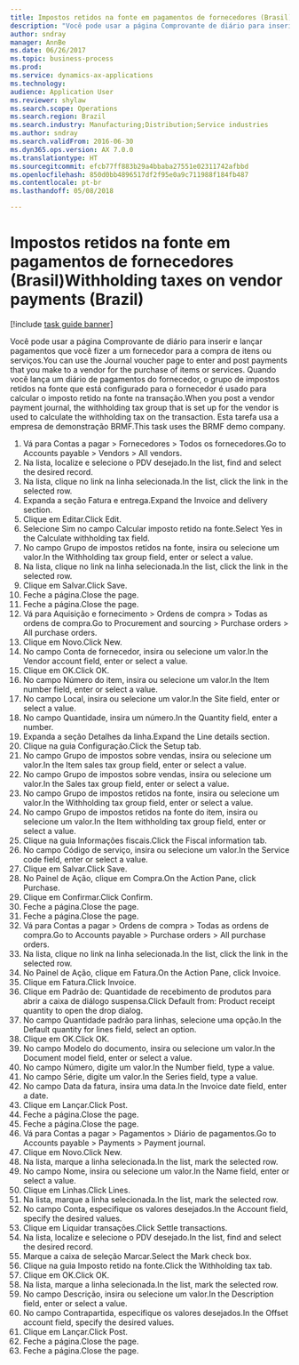 ```yaml
--- 
title: Impostos retidos na fonte em pagamentos de fornecedores (Brasil)
description: "Você pode usar a página Comprovante de diário para inserir e lançar pagamentos que você fizer a um fornecedor para a compra de itens ou serviços."
author: sndray
manager: AnnBe
ms.date: 06/26/2017
ms.topic: business-process
ms.prod: 
ms.service: dynamics-ax-applications
ms.technology: 
audience: Application User
ms.reviewer: shylaw
ms.search.scope: Operations
ms.search.region: Brazil
ms.search.industry: Manufacturing;Distribution;Service industries
ms.author: sndray
ms.search.validFrom: 2016-06-30
ms.dyn365.ops.version: AX 7.0.0
ms.translationtype: HT
ms.sourcegitcommit: efcb77ff883b29a4bbaba27551e02311742afbbd
ms.openlocfilehash: 850d0bb4896517df2f95e0a9c711988f184fb487
ms.contentlocale: pt-br
ms.lasthandoff: 05/08/2018

---
```

# <a name="withholding-taxes-on-vendor-payments-brazil"></a><span data-ttu-id="e193d-103">Impostos retidos na fonte em pagamentos de fornecedores (Brasil)</span><span class="sxs-lookup"><span data-stu-id="e193d-103">Withholding taxes on vendor payments (Brazil)</span></span>

[!include [task guide banner](../../includes/task-guide-banner.md)]

<span data-ttu-id="e193d-104">Você pode usar a página Comprovante de diário para inserir e lançar pagamentos que você fizer a um fornecedor para a compra de itens ou serviços.</span><span class="sxs-lookup"><span data-stu-id="e193d-104">You can use the Journal voucher page to enter and post payments that you make to a vendor for the purchase of items or services.</span></span> <span data-ttu-id="e193d-105">Quando você lança um diário de pagamentos do fornecedor, o grupo de impostos retidos na fonte que está configurado para o fornecedor é usado para calcular o imposto retido na fonte na transação.</span><span class="sxs-lookup"><span data-stu-id="e193d-105">When you post a vendor payment journal, the withholding tax group that is set up for the vendor is used to calculate the withholding tax on the transaction.</span></span> <span data-ttu-id="e193d-106">Esta tarefa usa a empresa de demonstração BRMF.</span><span class="sxs-lookup"><span data-stu-id="e193d-106">This task uses the BRMF demo company.</span></span>

1. <span data-ttu-id="e193d-107">Vá para Contas a pagar > Fornecedores > Todos os fornecedores.</span><span class="sxs-lookup"><span data-stu-id="e193d-107">Go to Accounts payable > Vendors > All vendors.</span></span>
2. <span data-ttu-id="e193d-108">Na lista, localize e selecione o PDV desejado.</span><span class="sxs-lookup"><span data-stu-id="e193d-108">In the list, find and select the desired record.</span></span>
3. <span data-ttu-id="e193d-109">Na lista, clique no link na linha selecionada.</span><span class="sxs-lookup"><span data-stu-id="e193d-109">In the list, click the link in the selected row.</span></span>
4. <span data-ttu-id="e193d-110">Expanda a seção Fatura e entrega.</span><span class="sxs-lookup"><span data-stu-id="e193d-110">Expand the Invoice and delivery section.</span></span>
5. <span data-ttu-id="e193d-111">Clique em Editar.</span><span class="sxs-lookup"><span data-stu-id="e193d-111">Click Edit.</span></span>
6. <span data-ttu-id="e193d-112">Selecione Sim no campo Calcular imposto retido na fonte.</span><span class="sxs-lookup"><span data-stu-id="e193d-112">Select Yes in the Calculate withholding tax field.</span></span>
7. <span data-ttu-id="e193d-113">No campo Grupo de impostos retidos na fonte, insira ou selecione um valor.</span><span class="sxs-lookup"><span data-stu-id="e193d-113">In the Withholding tax group field, enter or select a value.</span></span>
8. <span data-ttu-id="e193d-114">Na lista, clique no link na linha selecionada.</span><span class="sxs-lookup"><span data-stu-id="e193d-114">In the list, click the link in the selected row.</span></span>
9. <span data-ttu-id="e193d-115">Clique em Salvar.</span><span class="sxs-lookup"><span data-stu-id="e193d-115">Click Save.</span></span>
10. <span data-ttu-id="e193d-116">Feche a página.</span><span class="sxs-lookup"><span data-stu-id="e193d-116">Close the page.</span></span>
11. <span data-ttu-id="e193d-117">Feche a página.</span><span class="sxs-lookup"><span data-stu-id="e193d-117">Close the page.</span></span>
12. <span data-ttu-id="e193d-118">Vá para Aquisição e fornecimento > Ordens de compra > Todas as ordens de compra.</span><span class="sxs-lookup"><span data-stu-id="e193d-118">Go to Procurement and sourcing > Purchase orders > All purchase orders.</span></span>
13. <span data-ttu-id="e193d-119">Clique em Novo.</span><span class="sxs-lookup"><span data-stu-id="e193d-119">Click New.</span></span>
14. <span data-ttu-id="e193d-120">No campo Conta de fornecedor, insira ou selecione um valor.</span><span class="sxs-lookup"><span data-stu-id="e193d-120">In the Vendor account field, enter or select a value.</span></span>
15. <span data-ttu-id="e193d-121">Clique em OK.</span><span class="sxs-lookup"><span data-stu-id="e193d-121">Click OK.</span></span>
16. <span data-ttu-id="e193d-122">No campo Número do item, insira ou selecione um valor.</span><span class="sxs-lookup"><span data-stu-id="e193d-122">In the Item number field, enter or select a value.</span></span>
17. <span data-ttu-id="e193d-123">No campo Local, insira ou selecione um valor.</span><span class="sxs-lookup"><span data-stu-id="e193d-123">In the Site field, enter or select a value.</span></span>
18. <span data-ttu-id="e193d-124">No campo Quantidade, insira um número.</span><span class="sxs-lookup"><span data-stu-id="e193d-124">In the Quantity field, enter a number.</span></span>
19. <span data-ttu-id="e193d-125">Expanda a seção Detalhes da linha.</span><span class="sxs-lookup"><span data-stu-id="e193d-125">Expand the Line details section.</span></span>
20. <span data-ttu-id="e193d-126">Clique na guia Configuração.</span><span class="sxs-lookup"><span data-stu-id="e193d-126">Click the Setup tab.</span></span>
21. <span data-ttu-id="e193d-127">No campo Grupo de impostos sobre vendas, insira ou selecione um valor.</span><span class="sxs-lookup"><span data-stu-id="e193d-127">In the Item sales tax group field, enter or select a value.</span></span>
22. <span data-ttu-id="e193d-128">No campo Grupo de impostos sobre vendas, insira ou selecione um valor.</span><span class="sxs-lookup"><span data-stu-id="e193d-128">In the Sales tax group field, enter or select a value.</span></span>
23. <span data-ttu-id="e193d-129">No campo Grupo de impostos retidos na fonte, insira ou selecione um valor.</span><span class="sxs-lookup"><span data-stu-id="e193d-129">In the Withholding tax group field, enter or select a value.</span></span>
24. <span data-ttu-id="e193d-130">No campo Grupo de impostos retidos na fonte do item, insira ou selecione um valor.</span><span class="sxs-lookup"><span data-stu-id="e193d-130">In the Item withholding tax group field, enter or select a value.</span></span>
25. <span data-ttu-id="e193d-131">Clique na guia Informações fiscais.</span><span class="sxs-lookup"><span data-stu-id="e193d-131">Click the Fiscal information tab.</span></span>
26. <span data-ttu-id="e193d-132">No campo Código de serviço, insira ou selecione um valor.</span><span class="sxs-lookup"><span data-stu-id="e193d-132">In the Service code field, enter or select a value.</span></span>
27. <span data-ttu-id="e193d-133">Clique em Salvar.</span><span class="sxs-lookup"><span data-stu-id="e193d-133">Click Save.</span></span>
28. <span data-ttu-id="e193d-134">No Painel de Ação, clique em Compra.</span><span class="sxs-lookup"><span data-stu-id="e193d-134">On the Action Pane, click Purchase.</span></span>
29. <span data-ttu-id="e193d-135">Clique em Confirmar.</span><span class="sxs-lookup"><span data-stu-id="e193d-135">Click Confirm.</span></span>
30. <span data-ttu-id="e193d-136">Feche a página.</span><span class="sxs-lookup"><span data-stu-id="e193d-136">Close the page.</span></span>
31. <span data-ttu-id="e193d-137">Feche a página.</span><span class="sxs-lookup"><span data-stu-id="e193d-137">Close the page.</span></span>
32. <span data-ttu-id="e193d-138">Vá para Contas a pagar > Ordens de compra > Todas as ordens de compra.</span><span class="sxs-lookup"><span data-stu-id="e193d-138">Go to Accounts payable > Purchase orders > All purchase orders.</span></span>
33. <span data-ttu-id="e193d-139">Na lista, clique no link na linha selecionada.</span><span class="sxs-lookup"><span data-stu-id="e193d-139">In the list, click the link in the selected row.</span></span>
34. <span data-ttu-id="e193d-140">No Painel de Ação, clique em Fatura.</span><span class="sxs-lookup"><span data-stu-id="e193d-140">On the Action Pane, click Invoice.</span></span>
35. <span data-ttu-id="e193d-141">Clique em Fatura.</span><span class="sxs-lookup"><span data-stu-id="e193d-141">Click Invoice.</span></span>
36. <span data-ttu-id="e193d-142">Clique em Padrão de: Quantidade de recebimento de produtos para abrir a caixa de diálogo suspensa.</span><span class="sxs-lookup"><span data-stu-id="e193d-142">Click Default from: Product receipt quantity to open the drop dialog.</span></span>
37. <span data-ttu-id="e193d-143">No campo Quantidade padrão para linhas, selecione uma opção.</span><span class="sxs-lookup"><span data-stu-id="e193d-143">In the Default quantity for lines field, select an option.</span></span>
38. <span data-ttu-id="e193d-144">Clique em OK.</span><span class="sxs-lookup"><span data-stu-id="e193d-144">Click OK.</span></span>
39. <span data-ttu-id="e193d-145">No campo Modelo do documento, insira ou selecione um valor.</span><span class="sxs-lookup"><span data-stu-id="e193d-145">In the Document model field, enter or select a value.</span></span>
40. <span data-ttu-id="e193d-146">No campo Número, digite um valor.</span><span class="sxs-lookup"><span data-stu-id="e193d-146">In the Number field, type a value.</span></span>
41. <span data-ttu-id="e193d-147">No campo Série, digite um valor.</span><span class="sxs-lookup"><span data-stu-id="e193d-147">In the Series field, type a value.</span></span>
42. <span data-ttu-id="e193d-148">No campo Data da fatura, insira uma data.</span><span class="sxs-lookup"><span data-stu-id="e193d-148">In the Invoice date field, enter a date.</span></span>
43. <span data-ttu-id="e193d-149">Clique em Lançar.</span><span class="sxs-lookup"><span data-stu-id="e193d-149">Click Post.</span></span>
44. <span data-ttu-id="e193d-150">Feche a página.</span><span class="sxs-lookup"><span data-stu-id="e193d-150">Close the page.</span></span>
45. <span data-ttu-id="e193d-151">Feche a página.</span><span class="sxs-lookup"><span data-stu-id="e193d-151">Close the page.</span></span>
46. <span data-ttu-id="e193d-152">Vá para Contas a pagar > Pagamentos > Diário de pagamentos.</span><span class="sxs-lookup"><span data-stu-id="e193d-152">Go to Accounts payable > Payments > Payment journal.</span></span>
47. <span data-ttu-id="e193d-153">Clique em Novo.</span><span class="sxs-lookup"><span data-stu-id="e193d-153">Click New.</span></span>
48. <span data-ttu-id="e193d-154">Na lista, marque a linha selecionada.</span><span class="sxs-lookup"><span data-stu-id="e193d-154">In the list, mark the selected row.</span></span>
49. <span data-ttu-id="e193d-155">No campo Nome, insira ou selecione um valor.</span><span class="sxs-lookup"><span data-stu-id="e193d-155">In the Name field, enter or select a value.</span></span>
50. <span data-ttu-id="e193d-156">Clique em Linhas.</span><span class="sxs-lookup"><span data-stu-id="e193d-156">Click Lines.</span></span>
51. <span data-ttu-id="e193d-157">Na lista, marque a linha selecionada.</span><span class="sxs-lookup"><span data-stu-id="e193d-157">In the list, mark the selected row.</span></span>
52. <span data-ttu-id="e193d-158">No campo Conta, especifique os valores desejados.</span><span class="sxs-lookup"><span data-stu-id="e193d-158">In the Account field, specify the desired values.</span></span>
53. <span data-ttu-id="e193d-159">Clique em Liquidar transações.</span><span class="sxs-lookup"><span data-stu-id="e193d-159">Click Settle transactions.</span></span>
54. <span data-ttu-id="e193d-160">Na lista, localize e selecione o PDV desejado.</span><span class="sxs-lookup"><span data-stu-id="e193d-160">In the list, find and select the desired record.</span></span>
55. <span data-ttu-id="e193d-161">Marque a caixa de seleção Marcar.</span><span class="sxs-lookup"><span data-stu-id="e193d-161">Select the Mark check box.</span></span>
56. <span data-ttu-id="e193d-162">Clique na guia Imposto retido na fonte.</span><span class="sxs-lookup"><span data-stu-id="e193d-162">Click the Withholding tax tab.</span></span>
57. <span data-ttu-id="e193d-163">Clique em OK.</span><span class="sxs-lookup"><span data-stu-id="e193d-163">Click OK.</span></span>
58. <span data-ttu-id="e193d-164">Na lista, marque a linha selecionada.</span><span class="sxs-lookup"><span data-stu-id="e193d-164">In the list, mark the selected row.</span></span>
59. <span data-ttu-id="e193d-165">No campo Descrição, insira ou selecione um valor.</span><span class="sxs-lookup"><span data-stu-id="e193d-165">In the Description field, enter or select a value.</span></span>
60. <span data-ttu-id="e193d-166">No campo Contrapartida, especifique os valores desejados.</span><span class="sxs-lookup"><span data-stu-id="e193d-166">In the Offset account field, specify the desired values.</span></span>
61. <span data-ttu-id="e193d-167">Clique em Lançar.</span><span class="sxs-lookup"><span data-stu-id="e193d-167">Click Post.</span></span>
62. <span data-ttu-id="e193d-168">Feche a página.</span><span class="sxs-lookup"><span data-stu-id="e193d-168">Close the page.</span></span>
63. <span data-ttu-id="e193d-169">Feche a página.</span><span class="sxs-lookup"><span data-stu-id="e193d-169">Close the page.</span></span>


